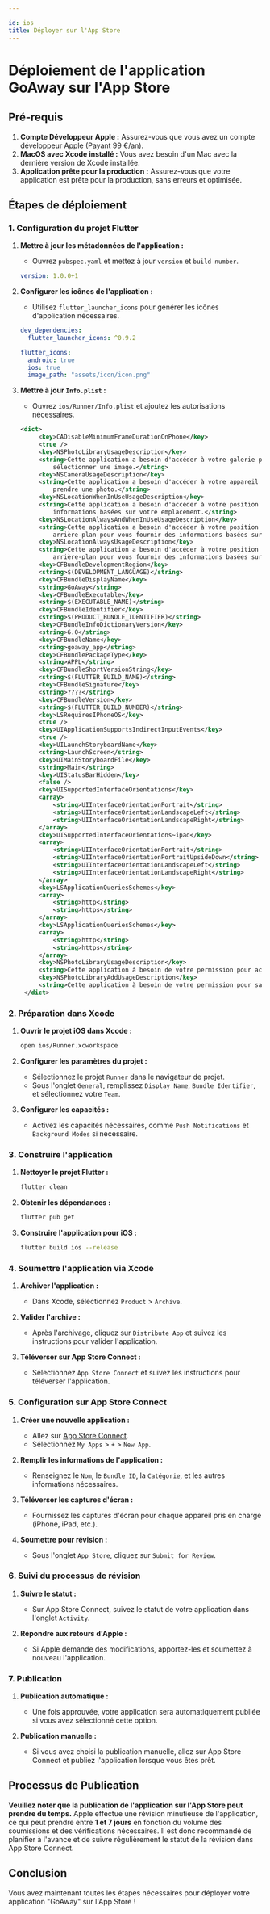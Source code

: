 ```yaml
---

id: ios  
title: Déployer sur l'App Store  
---
```


# Déploiement de l'application GoAway sur l'App Store

## Pré-requis

1. **Compte Développeur Apple :** Assurez-vous que vous avez un compte développeur Apple (Payant 99 €/an).
2. **MacOS avec Xcode installé :** Vous avez besoin d'un Mac avec la dernière version de Xcode installée.
3. **Application prête pour la production :** Assurez-vous que votre application est prête pour la production, sans erreurs et optimisée.

## Étapes de déploiement

### 1. Configuration du projet Flutter

1. **Mettre à jour les métadonnées de l'application :**

   - Ouvrez `pubspec.yaml` et mettez à jour `version` et `build number`.

   ```yaml
   version: 1.0.0+1
   ```

2. **Configurer les icônes de l'application :**

   - Utilisez `flutter_launcher_icons` pour générer les icônes d'application nécessaires.

   ```yaml
   dev_dependencies:
     flutter_launcher_icons: ^0.9.2

   flutter_icons:
     android: true
     ios: true
     image_path: "assets/icon/icon.png"
   ```

3. **Mettre à jour `Info.plist` :**

   - Ouvrez `ios/Runner/Info.plist` et ajoutez les autorisations nécessaires.

   ```xml
   <dict>
   		<key>CADisableMinimumFrameDurationOnPhone</key>
   		<true />
   		<key>NSPhotoLibraryUsageDescription</key>
   		<string>Cette application a besoin d'accéder à votre galerie pour vous permettre de
   			sélectionner une image.</string>
   		<key>NSCameraUsageDescription</key>
   		<string>Cette application a besoin d'accéder à votre appareil photo pour vous permettre de
   			prendre une photo.</string>
   		<key>NSLocationWhenInUseUsageDescription</key>
   		<string>Cette application a besoin d'accéder à votre position pour vous fournir des
   			informations basées sur votre emplacement.</string>
   		<key>NSLocationAlwaysAndWhenInUseUsageDescription</key>
   		<string>Cette application a besoin d'accéder à votre position même lorsqu'elle est en
   			arrière-plan pour vous fournir des informations basées sur votre emplacement.</string>
   		<key>NSLocationAlwaysUsageDescription</key>
   		<string>Cette application a besoin d'accéder à votre position même lorsqu'elle est en
   			arrière-plan pour vous fournir des informations basées sur votre emplacement.</string>
   		<key>CFBundleDevelopmentRegion</key>
   		<string>$(DEVELOPMENT_LANGUAGE)</string>
   		<key>CFBundleDisplayName</key>
   		<string>GoAway</string>
   		<key>CFBundleExecutable</key>
   		<string>$(EXECUTABLE_NAME)</string>
   		<key>CFBundleIdentifier</key>
   		<string>$(PRODUCT_BUNDLE_IDENTIFIER)</string>
   		<key>CFBundleInfoDictionaryVersion</key>
   		<string>6.0</string>
   		<key>CFBundleName</key>
   		<string>goaway_app</string>
   		<key>CFBundlePackageType</key>
   		<string>APPL</string>
   		<key>CFBundleShortVersionString</key>
   		<string>$(FLUTTER_BUILD_NAME)</string>
   		<key>CFBundleSignature</key>
   		<string>????</string>
   		<key>CFBundleVersion</key>
   		<string>$(FLUTTER_BUILD_NUMBER)</string>
   		<key>LSRequiresIPhoneOS</key>
   		<true />
   		<key>UIApplicationSupportsIndirectInputEvents</key>
   		<true />
   		<key>UILaunchStoryboardName</key>
   		<string>LaunchScreen</string>
   		<key>UIMainStoryboardFile</key>
   		<string>Main</string>
   		<key>UIStatusBarHidden</key>
   		<false />
   		<key>UISupportedInterfaceOrientations</key>
   		<array>
   			<string>UIInterfaceOrientationPortrait</string>
   			<string>UIInterfaceOrientationLandscapeLeft</string>
   			<string>UIInterfaceOrientationLandscapeRight</string>
   		</array>
   		<key>UISupportedInterfaceOrientations~ipad</key>
   		<array>
   			<string>UIInterfaceOrientationPortrait</string>
   			<string>UIInterfaceOrientationPortraitUpsideDown</string>
   			<string>UIInterfaceOrientationLandscapeLeft</string>
   			<string>UIInterfaceOrientationLandscapeRight</string>
   		</array>
   		<key>LSApplicationQueriesSchemes</key>
   		<array>
   			<string>http</string>
   			<string>https</string>
   		</array>
   		<key>LSApplicationQueriesSchemes</key>
   		<array>
   			<string>http</string>
   			<string>https</string>
   		</array>
   		<key>NSPhotoLibraryUsageDescription</key>
   		<string>Cette application à besoin de votre permission pour accéder a votre galerie photo.</string>
   		<key>NSPhotoLibraryAddUsageDescription</key>
   		<string>Cette application à besoin de votre permission pour sauvegarder les photos.</string>
   	</dict>
   ```

### 2. Préparation dans Xcode

1. **Ouvrir le projet iOS dans Xcode :**

   ```bash
   open ios/Runner.xcworkspace
   ```

2. **Configurer les paramètres du projet :**

   - Sélectionnez le projet `Runner` dans le navigateur de projet.
   - Sous l'onglet `General`, remplissez `Display Name`, `Bundle Identifier`, et sélectionnez votre `Team`.

3. **Configurer les capacités :**
   - Activez les capacités nécessaires, comme `Push Notifications` et `Background Modes` si nécessaire.

### 3. Construire l'application

1. **Nettoyer le projet Flutter :**

   ```bash
   flutter clean
   ```

2. **Obtenir les dépendances :**

   ```bash
   flutter pub get
   ```

3. **Construire l'application pour iOS :**
   ```bash
   flutter build ios --release
   ```

### 4. Soumettre l'application via Xcode

1. **Archiver l'application :**

   - Dans Xcode, sélectionnez `Product` > `Archive`.

2. **Valider l'archive :**

   - Après l'archivage, cliquez sur `Distribute App` et suivez les instructions pour valider l'application.

3. **Téléverser sur App Store Connect :**
   - Sélectionnez `App Store Connect` et suivez les instructions pour téléverser l'application.

### 5. Configuration sur App Store Connect

1. **Créer une nouvelle application :**

   - Allez sur [App Store Connect](https://appstoreconnect.apple.com/).
   - Sélectionnez `My Apps` > `+` > `New App`.

2. **Remplir les informations de l'application :**

   - Renseignez le `Nom`, le `Bundle ID`, la `Catégorie`, et les autres informations nécessaires.

3. **Téléverser les captures d'écran :**

   - Fournissez les captures d'écran pour chaque appareil pris en charge (iPhone, iPad, etc.).

4. **Soumettre pour révision :**
   - Sous l'onglet `App Store`, cliquez sur `Submit for Review`.

### 6. Suivi du processus de révision

1. **Suivre le statut :**

   - Sur App Store Connect, suivez le statut de votre application dans l'onglet `Activity`.

2. **Répondre aux retours d'Apple :**
   - Si Apple demande des modifications, apportez-les et soumettez à nouveau l'application.

### 7. Publication

1. **Publication automatique :**

   - Une fois approuvée, votre application sera automatiquement publiée si vous avez sélectionné cette option.

2. **Publication manuelle :**
   - Si vous avez choisi la publication manuelle, allez sur App Store Connect et publiez l'application lorsque vous êtes prêt.

## Processus de Publication

**Veuillez noter que la publication de l'application sur l'App Store peut prendre du temps.** Apple effectue une révision minutieuse de l'application, ce qui peut prendre entre **1 et 7 jours** en fonction du volume des soumissions et des vérifications nécessaires. Il est donc recommandé de planifier à l'avance et de suivre régulièrement le statut de la révision dans App Store Connect.

## Conclusion

Vous avez maintenant toutes les étapes nécessaires pour déployer votre application "GoAway" sur l'App Store !